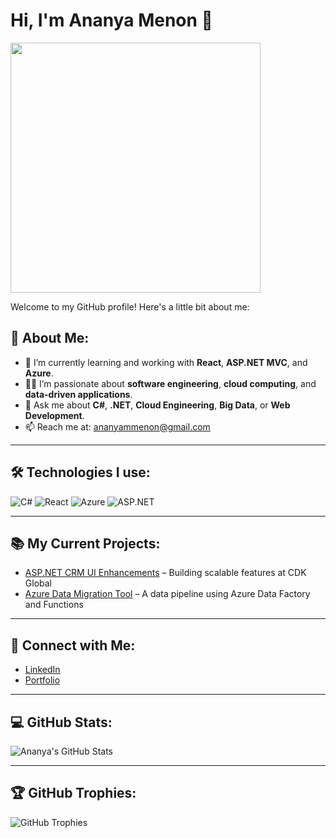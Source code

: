 # Hi, I'm Ananya Menon 👋

<img src="[https://github.com/ananyammenon/Portfolio/blob/main/assets/it-crowd-fire.jpeg?raw=tru](https://www.google.com/url?sa=i&url=https%3A%2F%2Fgithub.com%2Fmjeromin&psig=AOvVaw3_1sohtpUCYQu6A-GTfTtq&ust=1749505672173000&source=images&cd=vfe&opi=89978449&ved=0CBMQjRxqFwoTCKD61tLm4o0DFQAAAAAdAAAAABAE)" width="400"/>

Welcome to my GitHub profile! Here's a little bit about me:

## 🚀 About Me:
- 🌱 I’m currently learning and working with **React**, **ASP.NET MVC**, and **Azure**.
- 👨‍💻 I’m passionate about **software engineering**, **cloud computing**, and **data-driven applications**.
- 💬 Ask me about **C#**, **.NET**, **Cloud Engineering**, **Big Data**, or **Web Development**.
- 📫 Reach me at: [ananyammenon@gmail.com](mailto:ananyammenon@gmail.com)

---

## 🛠️ Technologies I use:

![C#](https://img.shields.io/badge/C%23-.NET-239120?logo=csharp)
![React](https://img.shields.io/badge/React-16.13.1-61DAFB?logo=react)
![Azure](https://img.shields.io/badge/Azure-Cloud-0078D4?logo=microsoftazure)
![ASP.NET](https://img.shields.io/badge/ASP.NET-MVC-5C2D91?logo=dotnet)

---

## 📚 My Current Projects:
- [ASP.NET CRM UI Enhancements](https://github.com/ananyammenon/project1) – Building scalable features at CDK Global
- [Azure Data Migration Tool](https://github.com/ananyammenon/project2) – A data pipeline using Azure Data Factory and Functions

---

## 🤝 Connect with Me:
- [LinkedIn](https://www.linkedin.com/in/ananya-m-menon/)
- [Portfolio](https://ananyammenon.github.io/Portfolio/)

---

## 💻 GitHub Stats:
![Ananya's GitHub Stats](https://github-readme-stats.vercel.app/api?username=ananyammenon&show_icons=true&hide_title=true&count_private=true&hide=prs)

---

## 🏆 GitHub Trophies:
![GitHub Trophies](https://github-profile-trophy.vercel.app/?username=ananyammenon)
